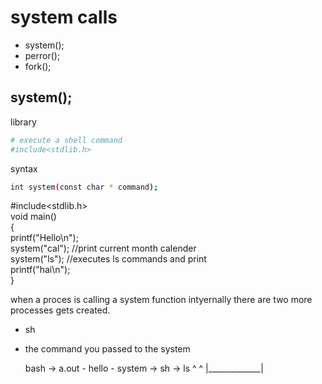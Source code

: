 # system calls

- system();
- perror();
- fork();

## system();  
library
```bash
# execute a shell command
#include<stdlib.h>
```

syntax
```bash
int system(const char * command);
```
#include<stdlib.h>  
void main()  
{  
   printf("Hello\n");   
   system("cal");       //print current month calender   
   system("ls");        //executes ls commands and print    
   printf("hai\n");  
}  


when a proces is calling a system function intyernally there are two more processes gets created.   
- sh
- the command you passed to the system

  bash -> a.out
               - hello
               - system -> sh  -> ls
                      ^             ^ 
                      |_____________|
    
